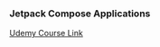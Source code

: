 ### Jetpack Compose Applications

[Udemy Course Link](https://www.udemy.com/course/kotling-android-jetpack-compose-/)

